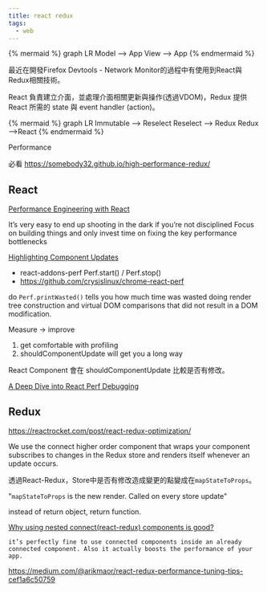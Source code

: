 ```yaml
---
title: react redux
tags:
  - web
---
```


{% mermaid %}
graph LR
Model --> App
View --> App
{% endmermaid %}

最近在開發Firefox Devtools - Network Monitor的過程中有使用到React與Redux相關技術。

React 負責建立介面，並處理介面相關更新與操作(透過VDOM)，Redux 提供 React 所需的 state 與 event handler (action)。

{% mermaid %}
graph LR
Immutable --> Reselect
Reselect --> Redux
Redux -->React
{% endmermaid %}


Performance

必看 https://somebody32.github.io/high-performance-redux/


## React

[Performance Engineering with React](
https://benchling.engineering/performance-engineering-with-react-e03013e53285)

It’s very easy to end up shooting in the dark if you’re not disciplined
Focus on building things and only invest time on fixing the key performance bottlenecks

[Highlighting Component Updates](https://blog.logrocket.com/make-react-fast-again-part-3-highlighting-component-updates-6119e45e6833)

* react-addons-perf
Perf.start() / Perf.stop()
* https://github.com/crysislinux/chrome-react-perf

do `Perf.printWasted()` tells you how much time was wasted doing render tree construction and virtual DOM comparisons that did not result in a DOM modification.

Measure -> improve

1. get comfortable with profiling
2. shouldComponentUpdate will get you a long way

React Component 會在 shouldComponentUpdate 比較是否有修改。

[A Deep Dive into React Perf Debugging](https://benchling.engineering/a-deep-dive-into-react-perf-debugging-fd2063f5a667)

## Redux

https://reactrocket.com/post/react-redux-optimization/

We use the connect higher order component that wraps your component  subscribes to changes in the Redux store and renders itself whenever an update occurs.

透過React-Redux，Store中是否有修改造成變更的點變成在`mapStateToProps`。

"`mapStateToProps` is the new render. Called on every store update"

instead of return object, return function.

[Why using nested connect(react-redux) components is good?](https://hackernoon.com/why-using-nested-connect-react-redux-components-is-good-bd17997b53d2)

`it’s perfectly fine to use connected components inside an already connected component. Also it actually boosts the performance of your app.`

https://medium.com/@arikmaor/react-redux-performance-tuning-tips-cef1a6c50759
